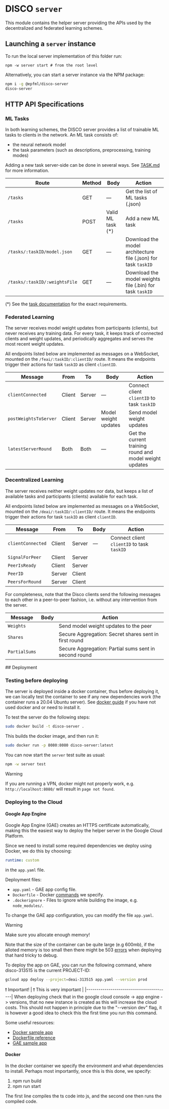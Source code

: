 # DISCO `server`

This module contains the helper server providing the APIs used by the decentralized and federated learning schemes.

## Launching a `server` instance

To run the local server implementation of this folder run:

```
npm -w server start # from the root level
```

Alternatively, you can start a server instance via the NPM package:

```sh
npm i -g @epfml/disco-server
disco-server
```

## HTTP API Specifications

### ML Tasks

In both learning schemes, the DISCO server provides a list of trainable ML tasks to clients in the network. An ML task consists of:

- the neural network model
- the task parameters (such as descriptions, preprocessing, training modes)

Adding a new task server-side can be done in several ways. See [TASK.md](https://github.com/epfml/disco/tree/develop/docs/TASK.md) for more information.

| Route                         | Method | Body               | Action                                                         |
| ----------------------------- | ------ | ------------------ | -------------------------------------------------------------- |
| `/tasks`                      | GET    | —                  | Get the list of ML tasks (.json)                               |
| `/tasks`                      | POST   | Valid ML task (\*) | Add a new ML task                                              |
| `/tasks/:taskID/model.json`   | GET    | —                  | Download the model architecture file (.json) for task `taskID` |
| `/tasks/:taskID/:weightsFile` | GET    | —                  | Download the model weights file (.bin) for task `taskID`       |

(\*) See the [task documentation](https://github.com/epfml/disco/tree/develop/docs/TASK.md) for the exact requirements.

### Federated Learning

The server receives model weight updates from participants (clients), but never receives any training data. For every task, it keeps track of connected clients and weight updates, and periodically aggregates and serves the most recent weight updates.

All endpoints listed below are implemented as messages on a WebSocket, mounted on the `/feai/:taskID/:clientID/` route. It means the endpoints trigger their actions for task `taskID` as client `clientID`.

| Message               | From   | To     | Body                 | Action                                                  |
| --------------------- | ------ | ------ | -------------------- | ------------------------------------------------------- |
| `clientConnected`     | Client | Server | —                    | Connect client `clientID` to task `taskID`              |
| `postWeightsToServer` | Client | Server | Model weight updates | Send model weight updates                               |
| `latestServerRound`   | Both   | Both   | —                    | Get the current training round and model weight updates |

### Decentralized Learning

The server receives neither weight updates nor data, but keeps a list of available tasks and participants (clients) available for each task.

All endpoints listed below are implemented as messages on a WebSocket, mounted on the `/deai/:taskID/:clientID/` route. It means the endpoints trigger their actions for task `taskID` as client `clientID`.

| Message           | From   | To     | Body | Action                                     |
| ----------------- | ------ | ------ | ---- | ------------------------------------------ |
| `clientConnected` | Client | Server | —    | Connect client `clientID` to task `taskID` |
| `SignalForPeer`   | Client | Server |
| `PeerIsReady`     | Client | Server |
| `PeerID`          | Server | Client |
| `PeersForRound`   | Server | Client |

For completeness, note that the Disco clients send the following messages to each other in a peer-to-peer fashion, i.e. without any intervention from the server.

| Message       | Body | Action                                                |
| ------------- | ---- | ----------------------------------------------------- |
| `Weights`     |      | Send model weight updates to the peer                 |
| `Shares`      |      | Secure Aggregation: Secret shares sent in first round |
| `PartialSums` |      | Secure Aggregation: Partial sums sent in second round |

## Deployment

### Testing before deploying

The server is deployed inside a docker container, thus before deploying it, we can locally test the container to see if any new dependencies work (the container runs a 20.04 Ubuntu server). See [docker guide](https://docs.docker.com/get-started/) if you have not used docker and or need to install it.

To test the server do the following steps:

```sh
sudo docker build -t disco-server .
```

This builds the docker image, and then run it:

```sh
sudo docker run -p 8080:8080 disco-server:latest
```

You can now start the `server` test suite as usual:

```sh
npm -w server test
```

> [!WARNING]
> If you are running a VPN, docker might not properly work, e.g. `http://localhost:8080/` will result in `page not found`.

### Deploying to the Cloud

#### Google App Engine

Google App Engine (GAE) creates an HTTPS certificate automatically, making this the easiest way to deploy the helper server in the Google Cloud Platform.

Since we need to install some required dependencies we deploy using Docker, we do this by choosing:

```yml
runtime: custom
```

in the `app.yaml` file.

Deployment files:

- `app.yaml` - GAE app config file.
- `Dockerfile` - Docker [commands](https://docs.docker.com/engine/reference/builder/) we specify.
- `.dockerignore` - Files to ignore while building the image, e.g. `node_modules/`.

To change the GAE app configuration, you can modify the file `app.yaml`.

> [!WARNING]
> Make sure you allocate enough memory!

Note that the size of the container can be quite large (e.g 600mb), if the alloted memory is too small then there might be 503 [errors](https://groups.google.com/g/google-appengine/c/BawYguWHq7Q) when deploying that hard tricky to debug.

To deploy the app on GAE, you can run the following command, where disco-313515 is the current PROJECT-ID:

```sh
gcloud app deploy --project=deai-313515 app.yaml --version prod
```

:exclamation: Important!
| :exclamation: This is very important |
|-----------------------------------------|
When deploying check that in the google cloud console -> app engine -> versions, that no new instance is created as this will increase the cloud costs.
This should not happen in principle due to the "--version dev" flag, it is however a good idea to check this the first time you run this command.

Some useful resources:

- [Docker sample app](https://docs.docker.com/get-started/02_our_app/)
- [Dockerfile reference](https://docs.docker.com/engine/reference/builder/#from)
- [GAE sample app](https://cloud.google.com/appengine/docs/standard/nodejs/building-app/deploying-web-service)

#### Docker

In the docker container we specify the environment and what dependencies to install. Perhaps most importantly, once this is this done, we specify:

1. npm run build
2. npm run start

The first line compiles the ts code into js, and the second one then runs the compiled code.
